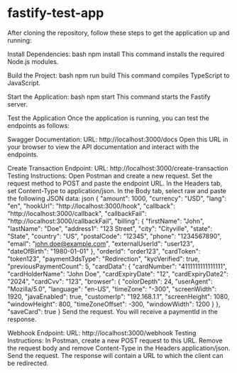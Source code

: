 # fastify-test-app


After cloning the repository, follow these steps to get the application up and running:

Install Dependencies:
bash
npm install
This command installs the required Node.js modules.


Build the Project:
bash
npm run build
This command compiles TypeScript to JavaScript.


Start the Application:
bash
npm start
This command starts the Fastify server.


Test the Application
Once the application is running, you can test the endpoints as follows:

Swagger Documentation:
URL: http://localhost:3000/docs
Open this URL in your browser to view the API documentation and interact with the endpoints.


Create Transaction Endpoint:
URL: http://localhost:3000/create-transaction
Testing Instructions:
Open Postman and create a new request.
Set the request method to POST and paste the endpoint URL.
In the Headers tab, set Content-Type to application/json.
In the Body tab, select raw and paste the following JSON data:
json
{
  "amount": 1000,
  "currency": "USD",
  "lang": "en",
  "hookUrl": "http://localhost:3000/hook",
  "callback": "http://localhost:3000/callback",
  "callbackFail": "http://localhost:3000/callbackFail",
  "billing": {
    "firstName": "John",
    "lastName": "Doe",
    "address1": "123 Street",
    "city": "Cityville",
    "state": "State",
    "country": "US",
    "postalCode": "12345",
    "phone": "1234567890",
    "email": "john.doe@example.com",
    "externalUserId": "user123",
    "dateOfBirth": "1980-01-01"
  },
  "orderId": "order123",
  "cardToken": "token123",
  "payment3dsType": "Redirection",
  "kycVerified": true,
  "previousPaymentCount": 5,
  "cardData": {
    "cardNumber": "4111111111111111",
    "cardHolderName": "John Doe",
    "cardExpiryDate": "12",
    "cardExpiryDate2": "2024",
    "cardCvv": "123",
    "browser": {
      "colorDepth": 24,
      "userAgent": "Mozilla/5.0",
      "language": "en-US",
      "timeZone": "-300",
      "screenWidth": 1920,
      "javaEnabled": true,
      "customerIp": "192.168.1.1",
      "screenHeight": 1080,
      "windowHeight": 800,
      "timeZoneOffset": -300,
      "windowWidth": 1200
    }
  },
  "saveCard": true
}
Send the request. You will receive a paymentId in the response.


Webhook Endpoint:
URL: http://localhost:3000/webhook
Testing Instructions:
In Postman, create a new POST request to this URL.
Remove the request body and remove Content-Type in the Headers application/json.
Send the request. The response will contain a URL to which the client can be redirected.